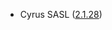 - Cyrus SASL ([2.1.28](https://www.cyrusimap.org/sasl/sasl/release-notes/2.1/index.html#new-in-2-1-28))
